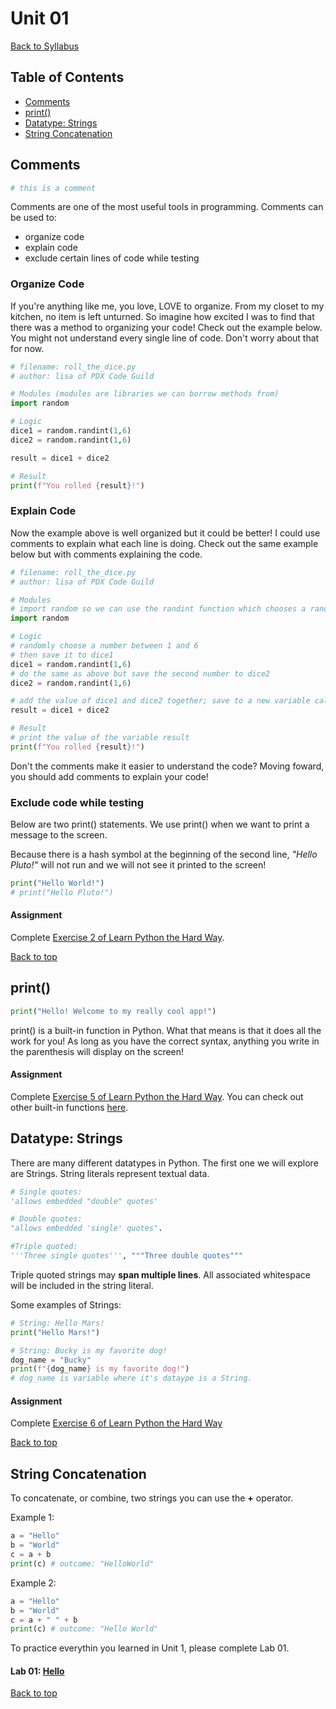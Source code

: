 # <a id="top"></a>Unit 01
[Back to Syllabus](https://github.com/PdxCodeGuild/Programming101#top)

## Table of Contents
- [Comments](#comments)
- [print()](#print)
- [Datatype: Strings](#strings)
- [String Concatenation](#concatenating)

## <a id="comments"></a>Comments

```python
# this is a comment
```

Comments are one of the most useful tools in programming.  Comments can be used to:

- organize code
- explain code
- exclude certain lines of code while testing

### Organize Code
If you're anything like me, you love, LOVE to organize. From my closet to my kitchen, no item is left unturned. So imagine how excited I was to find that there was a method to organizing your code! Check out the example below. You might not understand every single line of code. Don't worry about that for now.

```python
# filename: roll_the_dice.py
# author: lisa of PDX Code Guild

# Modules (modules are libraries we can borrow methods from)
import random

# Logic
dice1 = random.randint(1,6)
dice2 = random.randint(1,6)

result = dice1 + dice2

# Result
print(f"You rolled {result}!")
```

### Explain Code

Now the example above is well organized but it could be better! I could use comments to explain what each line is doing. Check out the same example below but with comments explaining the code.

```python
# filename: roll_the_dice.py
# author: lisa of PDX Code Guild

# Modules
# import random so we can use the randint function which chooses a random number between two integers
import random

# Logic
# randomly choose a number between 1 and 6
# then save it to dice1
dice1 = random.randint(1,6)
# do the same as above but save the second number to dice2
dice2 = random.randint(1,6)

# add the value of dice1 and dice2 together; save to a new variable called result
result = dice1 + dice2

# Result
# print the value of the variable result
print(f"You rolled {result}!")
```
Don't the comments make it easier to understand the code? Moving foward, you should add comments to explain your code!

### Exclude code while testing
Below are two print() statements. We use print() when we want to print a message to the screen.

Because there is a hash symbol at the beginning of the second line, _"Hello Pluto!"_ will not run and we will not see it printed to the screen!

```python
print("Hello World!")
# print("Hello Pluto!")
```

#### Assignment
Complete <a href="https://shop.learncodethehardway.org/paid/python3/ex2.html" target="_blank">Exercise 2 of Learn Python the Hard Way</a>.

[Back to top](#top)

## <a id="print"></a>print()

```python
print("Hello! Welcome to my really cool app!")
```

print() is a built-in function in Python. What that means is that it does all the work for you! As long as you have the correct syntax, anything you write in the parenthesis will display on the screen!

#### Assignment
Complete <a href="https://learnpythonthehardway.org/python3/ex5.html" target="_blank">Exercise 5 of Learn Python the Hard Way</a>. You can check out other built-in functions <a href="https://www.w3schools.com/python/python_ref_functions.asp" target="_blank">here</a>.

## <a id="strings"></a>Datatype: Strings
There are many different datatypes in Python. The first one we will explore are Strings. String literals represent textual data.

```python
# Single quotes:
'allows embedded "double" quotes'

# Double quotes:
"allows embedded 'single' quotes".

#Triple quoted:
'''Three single quotes''', """Three double quotes"""
```

Triple quoted strings may **span multiple lines**. All associated whitespace will be included in the string literal.

Some examples of Strings:

```python
# String: Hello Mars!
print("Hello Mars!")

# String: Bucky is my favorite dog!
dog_name = "Bucky"
print(f"{dog_name} is my favorite dog!")
# dog_name is variable where it's dataype is a String.
```

#### Assignment
Complete <a href="https://learnpythonthehardway.org/python3/ex6.html" target="_blank">Exercise 6 of Learn Python the Hard Way</a>

[Back to top](#top)

## <a id="strings"></a>String Concatenation
To concatenate, or combine, two strings you can use the **+** operator.

Example 1:
```python
a = "Hello"
b = "World"
c = a + b
print(c) # outcome: "HelloWorld"
```

Example 2:
```python
a = "Hello"
b = "World"
c = a + " " + b
print(c) # outcome: "Hello World"
```

To practice everythin you learned in Unit 1, please complete Lab 01.
#### Lab 01: [Hello](https://github.com/PdxCodeGuild/IntroToProgramming/blob/master/labs/lab01-hello.md)

[Back to top](#top)